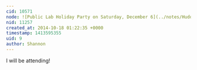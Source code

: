 ```yaml
---
cid: 10571
node: ![Public Lab Holiday Party on Saturday, December 6](../notes/Hudonnoodles/10-10-2014/toolshed-raising-on-saturday-december-6)
nid: 11257
created_at: 2014-10-18 01:22:35 +0000
timestamp: 1413595355
uid: 9
author: Shannon
---
```


I will be attending!